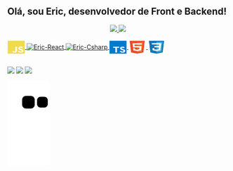 ## Olá, sou Eric, desenvolvedor de Front e Backend!
<div align="center">
    <a href="https://github.com/EricFaustino">
        <img height="180em" src="https://github-readme-stats.vercel.app/api?username=ericfaustino&show_icons=true&theme=dracula&include_all_commits=true&count_private=true" />
        <img height="180em" src="https://github-readme-stats.vercel.app/api/top-langs/?username=ericfaustino&layout=compact&langs_count=7&theme=dracula" />
</div>
  
<div style="display: inline_block"><br>
    <img align="center" alt="Eric-Js" height="30" width="40" src="https://raw.githubusercontent.com/devicons/devicon/master/icons/javascript/javascript-plain.svg">
    <img align="center" alt="Eric-React" height="30" width="40" src="https://cdn.jsdelivr.net/gh/devicons/devicon/icons/php/php-plain.svg">
    <img align="center" alt="Eric-Csharp" height="30" width="40" src="https://cdn.jsdelivr.net/gh/devicons/devicon/icons/mysql/mysql-original.svg">
    <img align="center" alt="Eric-Ts" height="30" width="40" src="https://raw.githubusercontent.com/devicons/devicon/master/icons/typescript/typescript-plain.svg">
    <img align="center" alt="Eric-HTML" height="30" width="40" src="https://raw.githubusercontent.com/devicons/devicon/master/icons/html5/html5-original.svg">
    <img align="center" alt="Eric-CSS" height="30" width="40" src="https://raw.githubusercontent.com/devicons/devicon/master/icons/css3/css3-original.svg">
</div>

##

<div>
    <a href="https://eric-alvim.netlify.app/" target="_blank"><img src="https://img.shields.io/badge/Portifolio-3e3b3b?style=for-the-badge&logo=portifolio&logoColor=white" target="_blank"></a>
    <a href="mailto:ericf;alvim@gmail.com"><img src="https://img.shields.io/badge/-Gmail-ff0000?style=for-the-badge&logo=gmail&logoColor=white" target="_blank"></a>
    <a href="https://www.linkedin.com/in/eric-alvim-7358a3223" target="_blank"><img src="https://img.shields.io/badge/-LinkedIn-%230077B5?style=for-the-badge&logo=linkedin&logoColor=white" target="_blank"></a>

  ![Snake animation](https://github.com/ericfaustino/ericfaustino/blob/output/github-contribution-grid-snake.svg)

</div>
